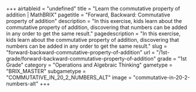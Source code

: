 +++
airtableid = "undefined"
title = "Learn the commutative property of addition | MathBRIX"
pagetitle = "Forward, Backward: Commutative property of addition"
description = "In this exercise, kids learn about the commutative property of addition, discovering that numbers can be added in any order to get the same result."
pagedescription = "In this exercise, kids learn about the commutative property of addition, discovering that numbers can be added in any order to get the same result."
slug = "forward-backward-commutative-property-of-addition"
url = "/1st-grade/forward-backward-commutative-property-of-addition"
grade = "1st Grade"
category = "Operations and Algebraic Thinking"
gametype = "BRIX_MASTER"
subgametype = "COMMUTATIVE_IN_20_2_NUMBERS_ALT"
image = "commutative-in-20-2-numbers-alt"
+++